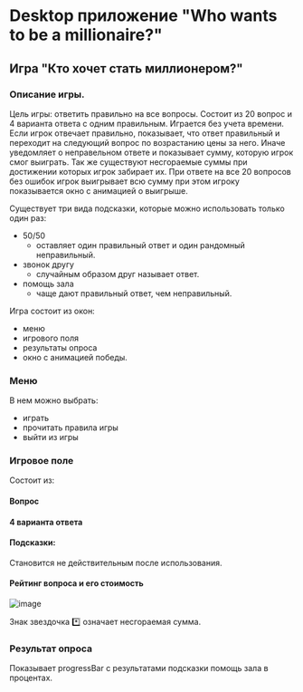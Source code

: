 # Desktop приложение "Who wants to be a millionaire?"
## Игра "Кто хочет стать миллионером?"
### Описание игры.
Цель игры: ответить правильно на все вопросы.
Состоит из 20 вопрос и 4 варианта ответа с одним правильным. Играется без учета времени. Если игрок отвечает правильно, показывает, что ответ правильный и переходит на  следующий вопрос по возрастанию цены за него. Иначе уведомляет о неправельном ответе и показывает сумму, которую игрок смог выиграть. 
Так же существуют несгораемые суммы при достижении которых игрок забирает их.
При ответе на все 20 вопросов без ошибок игрок выигрывает всю сумму при этом игроку показывается окно с анимацией о выигрыше.

Существует три вида подсказки, которые можно использовать только один раз:
- 50/50 
    - оставляет один правильный ответ и один рандомный неправильный.
- звонок другу
    - случайным образом друг называет ответ.
- помощь зала
    - чаще дают правильный ответ, чем неправильный.

Игра состоит из окон:
- меню
- игрового поля
- результаты опроса
- окно с анимацией победы.


### Меню 
В нем можно выбрать:
- играть
- прочитать правила игры
- выйти из игры
### Игровое поле
Состоит из:
#### Вопрос
#### 4 варианта ответа
#### Подсказки:
Становится не действительным после использования.
#### Рейтинг вопроса и его стоимость

![image](https://user-images.githubusercontent.com/100410438/204145236-37f22095-b371-47f9-8843-078ba826ae8f.png)

Знак звездочка :asterisk: означает несгораемая сумма.

### Результат опроса
Показывает progressBar с результатами подсказки помощь зала в процентах.


 
 
 
